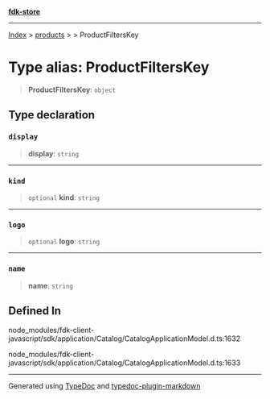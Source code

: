 [**fdk-store**](../../../README.md)
***

[Index](../../../API.md) > [products](../../README.md) > [<internal>](../README.md) > ProductFiltersKey

# Type alias: ProductFiltersKey

> **ProductFiltersKey**: `object`

## Type declaration

### `display`

> **display**: `string`

***

### `kind`

> `optional` **kind**: `string`

***

### `logo`

> `optional` **logo**: `string`

***

### `name`

> **name**: `string`

## Defined In

node\_modules/fdk-client-javascript/sdk/application/Catalog/CatalogApplicationModel.d.ts:1632

node\_modules/fdk-client-javascript/sdk/application/Catalog/CatalogApplicationModel.d.ts:1633

***
Generated using [TypeDoc](https://typedoc.org/) and [typedoc-plugin-markdown](https://www.npmjs.com/package/typedoc-plugin-markdown)
